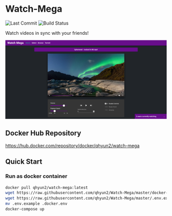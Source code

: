# Watch-Mega

![Last Commit](https://img.shields.io/github/last-commit/qhyun2/Watch-Mega)
![Build Status](https://img.shields.io/docker/cloud/build/qhyun2/watch-mega)

Watch videos in sync with your friends!

![Demo](public/demo.png)

## Docker Hub Repository

https://hub.docker.com/repository/docker/qhyun2/watch-mega

## Quick Start

### Run as docker container

```sh
docker pull qhyun2/watch-mega:latest
wget https://raw.githubusercontent.com/qhyun2/Watch-Mega/master/docker-compose.yml
wget https://raw.githubusercontent.com/qhyun2/Watch-Mega/master/.env.example
mv .env.example .docker.env
docker-compose up
```
